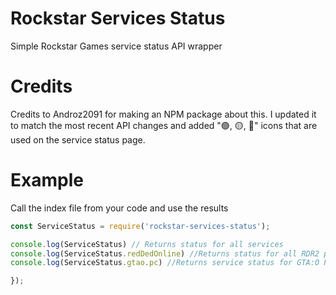 # Rockstar Services Status
 Simple Rockstar Games service status API wrapper

# Credits

Credits to Androz2091 for making an NPM package about this. I updated it to match the most recent API changes and added "🟢, 🟡, 🔴" icons that are used on the service status page.

# Example

Call the index file from your code and use the results
```js
const ServiceStatus = require('rockstar-services-status');

console.log(ServiceStatus) // Returns status for all services
console.log(ServiceStatus.redDedOnline) //Returns status for all RDR2 platforms
console.log(ServiceStatus.gtao.pc) //Returns service status for GTA:O PC platform

});
